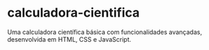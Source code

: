 # calculadora-cientifica
Uma calculadora científica básica com funcionalidades avançadas, desenvolvida em HTML, CSS e JavaScript.
